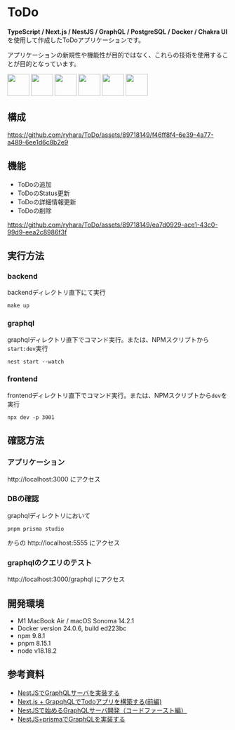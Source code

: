 # ToDo
**TypeScript / Next.js / NestJS / GraphQL / PostgreSQL / Docker / Chakra UI**を使用して作成したToDoアプリケーションです。

アプリケーションの新規性や機能性が目的ではなく、これらの技術を使用することが目的となっています。

 <img src="https://cdn.jsdelivr.net/gh/devicons/devicon/icons/typescript/typescript-original.svg"  width="50" height="50"  /> <img src="https://cdn.jsdelivr.net/gh/devicons/devicon/icons/nextjs/nextjs-original.svg" width="50" height="50" /> <img src="https://cdn.jsdelivr.net/gh/devicons/devicon/icons/graphql/graphql-plain.svg"  width="50" height="50" />  <img src="https://cdn.jsdelivr.net/gh/devicons/devicon/icons/nestjs/nestjs-plain.svg"  width="50" height="50"/> <img src="https://cdn.jsdelivr.net/gh/devicons/devicon/icons/postgresql/postgresql-original.svg"  width="50" height="50"  /> <img src="https://cdn.jsdelivr.net/gh/devicons/devicon/icons/docker/docker-plain-wordmark.svg"  width="50" height="50" />

## 構成

https://github.com/ryhara/ToDo/assets/89718149/f46ff8f4-6e39-4a77-a489-6ee1d6c8b2e9

## 機能
- ToDoの追加
- ToDoのStatus更新
- ToDoの詳細情報更新
- ToDoの削除

https://github.com/ryhara/ToDo/assets/89718149/ea7d0929-ace1-43c0-99d9-eea2c8986f3f

## 実行方法
### backend
backendディレクトリ直下にて実行
```
make up
```

### graphql
graphqlディレクトリ直下でコマンド実行。または、NPMスクリプトから`start:dev`実行
```
nest start --watch
```

### frontend
frontendディレクトリ直下でコマンド実行。または、NPMスクリプトから`dev`を実行
```
npx dev -p 3001
```
## 確認方法
### アプリケーション
http://localhost:3000 にアクセス

### DBの確認
graphqlディレクトリにおいて
```
pnpm prisma studio
```
からの http://localhost:5555 にアクセス


### graphqlのクエリのテスト
http://localhost:3000/graphql にアクセス


## 開発環境

- M1 MacBook Air / macOS Sonoma 14.2.1
- Docker version 24.0.6, build ed223bc
- npm 9.8.1
- pnpm 8.15.1
- node v18.18.2

## 参考資料
- [NestJSでGraphQLサーバを実装する](https://zenn.dev/hakushun/articles/7daac74ae9af25)
- [Next.js + GrapqhQLでTodoアプリを構築する(前編)](https://qiita.com/maaaashi/items/fe52db19759ea8a0be31)
- [NestJSで始めるGraphQLサーバ開発（コードファースト編）](https://qiita.com/G-awa/items/3e15f954c42c86aec659)
- [NestJS+prismaでGraphQLを実装する](https://zenn.dev/karabiner_inc/articles/27ed067c3505a6)
